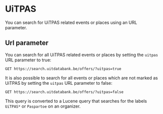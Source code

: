 # UiTPAS

You can search for UiTPAS related events or places using an URL parameter.

## Url parameter

You can search for all UiTPAS related events or places by setting the `uitpas` URL parameter to true:

```
GET https://search.uitdatabank.be/offers/?uitpas=true
```

It is also possible to search for all events or places which are not marked as UiTPAS by setting the `uitpas` URL parameter to false:

```
GET https://search.uitdatabank.be/offers/?uitpas=false
```

This query is converted to a Lucene query that searches for the labels `UiTPAS*` or `Paspartoe` on an organizer.

